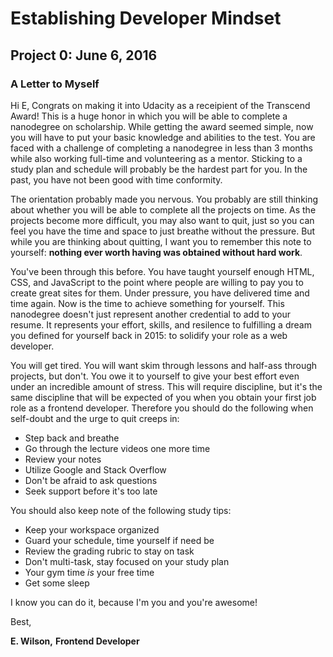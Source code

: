 # Establishing Developer Mindset
## Project 0: June 6, 2016
### A Letter to Myself

Hi E,
Congrats on making it into Udacity as a receipient of the Transcend Award!
This is a huge honor in which you will be able to complete a nanodegree on scholarship.
While getting the award seemed simple, now you will have to put your basic knowledge and 
abilities to the test. You are faced with a challenge of completing a nanodegree in less
than 3 months while also working full-time and volunteering as a mentor. Sticking to a
study plan and schedule will probably be the hardest part for you.  In the past, you have 
not been good with time conformity.

The orientation probably made you nervous.  You probably are still thinking about whether you
will be able to complete all the projects on time. As the projects become more difficult, you
may also want to quit, just so you can feel you have the time and space to just breathe without
the pressure.  But while you are thinking about quitting, I want you to remember this note to
yourself: **nothing ever worth having was obtained without hard work**. 

You've been through this before. You have taught yourself enough HTML, CSS, and JavaScript to the point 
where people are willing to pay you to create great sites for them. Under pressure, you have delivered 
time and time again.  Now is the time to achieve something for yourself. This nanodegree doesn't just represent
another credential to add to your resume. It represents your effort, skills, and resilence to fulfilling a 
dream you defined for yourself back in 2015: to solidify your role as a web developer. 

You will get tired. You will want skim through lessons and half-ass through projects, but don't. You owe
it to yourself to give your best effort even under an incredible amount of stress. This will require 
discipline, but it's the same discipline that will be expected of you when you obtain your first job role
as a frontend developer. Therefore you should do the following when self-doubt and the urge to quit
creeps in:
* Step back and breathe
* Go through the lecture videos one more time
* Review your notes
* Utilize Google and Stack Overflow
* Don't be afraid to ask questions
* Seek support before it's too late

You should also keep note of the following study tips:
* Keep your workspace organized
* Guard your schedule, time yourself if need be
* Review the grading rubric to stay on task
* Don't multi-task, stay focused on your study plan
* Your gym time _is_ your free time
* Get some sleep

I know you can do it, because I'm you and you're awesome!

Best,

**E. Wilson,**
**Frontend Developer**

